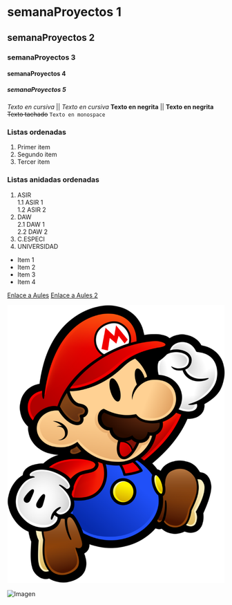 # semanaProyectos 1
## semanaProyectos 2
### semanaProyectos 3
#### semanaProyectos 4
##### semanaProyectos 5

*Texto en cursiva* || _Texto en cursiva_
**Texto en negrita** || __Texto en negrita__
~~Texto tachado~~
`Texto en monospace`

### Listas ordenadas

1. Primer item
2. Segundo item
3. Tercer item

### Listas anidadas ordenadas

1. ASIR  
  1.1 ASIR 1  
  1.2 ASIR 2  
2. DAW  
  2.1 DAW 1  
  2.2 DAW 2  
3. C.ESPECI  
4. UNIVERSIDAD

* Item 1
* Item 2
* Item 3 
* Item 4

[Enlace a Aules](https://portal.edu.gva.es/aules/)
[Enlace a Aules 2](https://portal.edu.gva.es/aules/ "Ir a AULES")

![SuperMario](./imagen/supermario.png)

<!-- enlace a una imagen externa -->
<img src="https://static.wikia.nocookie.net/sonic/images/6/6d/Sonic_67.png" alt="Imagen" width="100"/>